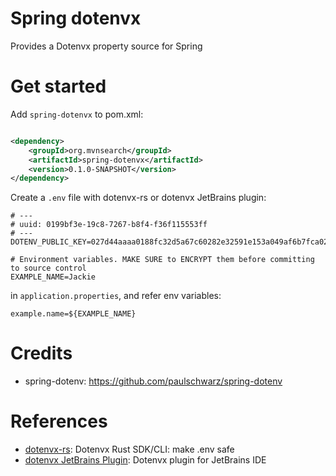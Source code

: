 Spring dotenvx
========================

Provides a Dotenvx property source for Spring

# Get started

Add `spring-dotenvx` to pom.xml:

```xml

<dependency>
    <groupId>org.mvnsearch</groupId>
    <artifactId>spring-dotenvx</artifactId>
    <version>0.1.0-SNAPSHOT</version>
</dependency>
```

Create a `.env` file with dotenvx-rs or dotenvx JetBrains plugin:

```
# ---
# uuid: 0199bf3e-19c8-7267-b8f4-f36f115553ff
# ---
DOTENV_PUBLIC_KEY=027d44aaaa0188fc32d5a67c60282e32591e153a049af6b7fca02c274b98329dc8

# Environment variables. MAKE SURE to ENCRYPT them before committing to source control
EXAMPLE_NAME=Jackie
```

in `application.properties`, and refer env variables:

```properties
example.name=${EXAMPLE_NAME}
```

# Credits

* spring-dotenv: https://github.com/paulschwarz/spring-dotenv

# References

* [dotenvx-rs](https://github.com/linux-china/dotenvx-rs): Dotenvx Rust SDK/CLI: make .env safe
* [dotenvx JetBrains Plugin](https://plugins.jetbrains.com/plugin/28148-dotenvx): Dotenvx plugin for JetBrains IDE 